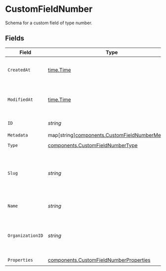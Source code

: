 # CustomFieldNumber

Schema for a custom field of type number.


## Fields

| Field                                                                                                   | Type                                                                                                    | Required                                                                                                | Description                                                                                             |
| ------------------------------------------------------------------------------------------------------- | ------------------------------------------------------------------------------------------------------- | ------------------------------------------------------------------------------------------------------- | ------------------------------------------------------------------------------------------------------- |
| `CreatedAt`                                                                                             | [time.Time](https://pkg.go.dev/time#Time)                                                               | :heavy_check_mark:                                                                                      | Creation timestamp of the object.                                                                       |
| `ModifiedAt`                                                                                            | [time.Time](https://pkg.go.dev/time#Time)                                                               | :heavy_check_mark:                                                                                      | Last modification timestamp of the object.                                                              |
| `ID`                                                                                                    | *string*                                                                                                | :heavy_check_mark:                                                                                      | The ID of the object.                                                                                   |
| `Metadata`                                                                                              | map[string][components.CustomFieldNumberMetadata](../../models/components/customfieldnumbermetadata.md) | :heavy_check_mark:                                                                                      | N/A                                                                                                     |
| `Type`                                                                                                  | [components.CustomFieldNumberType](../../models/components/customfieldnumbertype.md)                    | :heavy_check_mark:                                                                                      | N/A                                                                                                     |
| `Slug`                                                                                                  | *string*                                                                                                | :heavy_check_mark:                                                                                      | Identifier of the custom field. It'll be used as key when storing the value.                            |
| `Name`                                                                                                  | *string*                                                                                                | :heavy_check_mark:                                                                                      | Name of the custom field.                                                                               |
| `OrganizationID`                                                                                        | *string*                                                                                                | :heavy_check_mark:                                                                                      | The ID of the organization owning the custom field.                                                     |
| `Properties`                                                                                            | [components.CustomFieldNumberProperties](../../models/components/customfieldnumberproperties.md)        | :heavy_check_mark:                                                                                      | N/A                                                                                                     |